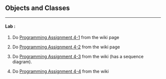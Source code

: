 ## Objects and Classes
---

#### Lab  :

1. Do [Programming Assignment 4-1](../../../wiki/Prog4-1_Account) from the wiki page

2. Do [Programming Assignment 4-2](../../../wiki/prog4-2_employee) from the wiki page

3. Do [Programming Assignment 4-3](../../../wiki/prog4-3_string_list) from the wiki (has a sequence diagram).

4. Do [Programming Assignment 4-4](../../../wiki/prog4-4_figures) from the wiki

